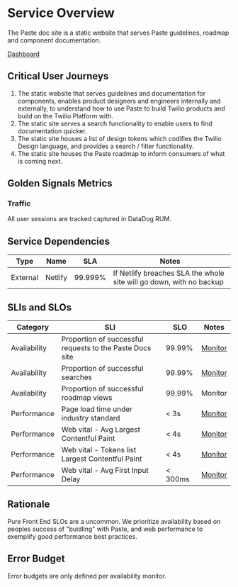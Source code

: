 # Service Overview

The Paste doc site is a static website that serves Paste guidelines, roadmap and component documentation.

[Dashboard](https://app.datadoghq.com/dashboard/p79-36e-cxi/paste-monitoring-dashboard?from_ts=1656022950408&to_ts=1656026550408&live=true)

## Critical User Journeys

1. The static website that serves guidelines and documentation for components, enables product designers and engineers internally and externally, to understand how to use Paste to build Twilio products and build on the Twilio Platform with.
2. The static site serves a search functionality to enable users to find documentation quicker.
3. The static site houses a list of design tokens which codifies the Twilio Design language, and provides a search / filter functionality.
4. The static site houses the Paste roadmap to inform consumers of what is coming next.

## Golden Signals Metrics

### Traffic

All user sessions are tracked captured in DataDog RUM.

## Service Dependencies

| Type     | Name    | SLA     | Notes                                                               |
| -------- | ------- | ------- | ------------------------------------------------------------------- |
| External | Netlify | 99.999% | If Netlify breaches SLA the whole site will go down, with no backup |

## SLIs and SLOs

| Category     | SLI                                                      | SLO     | Notes                                                  |
| ------------ | -------------------------------------------------------- | ------- | ------------------------------------------------------ |
| Availability | Proportion of successful requests to the Paste Docs site | 99.99%  | [Monitor](https://app.datadoghq.com/monitors/74640746) |
| Availability | Proportion of successful searches                        | 99.99%  | [Monitor](https://app.datadoghq.com/monitors/74642104) |
| Availability | Proportion of successful roadmap views                   | 99.99%  | Monitor                                                |
| Performance  | Page load time under industry standard                   | < 3s    | [Monitor](https://app.datadoghq.com/monitors/74354008) |
| Performance  | Web vital - Avg Largest Contentful Paint                 | < 4s    | [Monitor](https://app.datadoghq.com/monitors/74352039) |
| Performance  | Web vital - Tokens list Largest Contentful Paint         | < 4s    | [Monitor](https://app.datadoghq.com/monitors/74354388) |
| Performance  | Web vital - Avg First Input Delay                        | < 300ms | [Monitor](https://app.datadoghq.com/monitors/74353421) |

## Rationale

Pure Front End SLOs are a uncommon. We prioritize availability based on peoples success of "buidling" with Paste, and web performance to exemplify good performance best practices.

## Error Budget

Error budgets are only defined per availability monitor.
